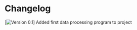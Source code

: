 # Changelog

[![Version 0.1](https://img.shields.io/badge/V%200.1-Daniel-blue.svg)] Added first data processing program to project

